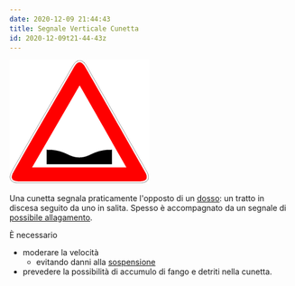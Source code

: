 ```yaml
---
date: 2020-12-09 21:44:43
title: Segnale Verticale Cunetta
id: 2020-12-09t21-44-43z
---
```


![](./images/cunetta.png)

Una cunetta segnala praticamente l'opposto di un
[dosso](./2020-12-08t09-21-09z.md): un tratto in discesa seguito da uno in
salita. Spesso è accompagnato da un segnale di
[possibile allagamento](./2020-12-09t21-48-27z.md).

È necessario

- moderare la velocità
  - evitando danni alla [sospensione](./2020-12-09t21-52-15z.md)
- prevedere la possibilità di accumulo di fango e detriti nella cunetta.
